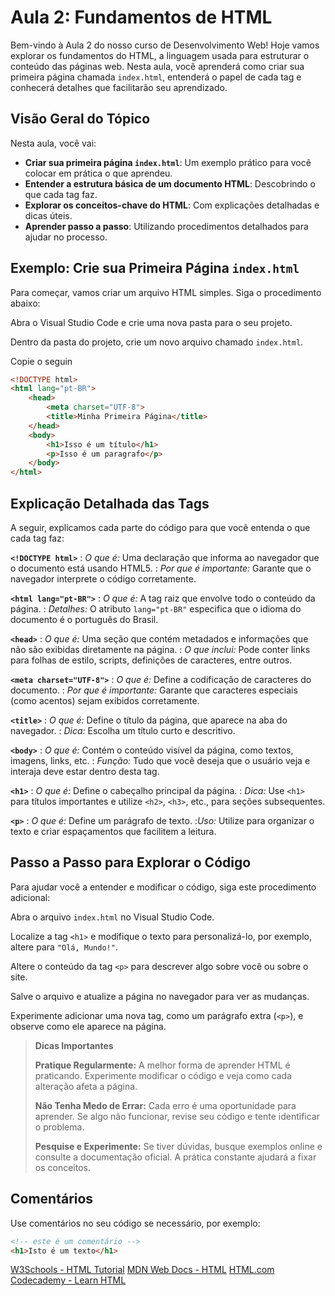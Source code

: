 # Aula 2: Fundamentos de HTML

Bem-vindo à Aula 2 do nosso curso de Desenvolvimento Web! Hoje vamos explorar os fundamentos do HTML, a linguagem usada para estruturar o conteúdo das páginas web. Nesta aula, você aprenderá como criar sua primeira página chamada `index.html`, entenderá o papel de cada tag e conhecerá detalhes que facilitarão seu aprendizado.

## Visão Geral do Tópico

Nesta aula, você vai:
- **Criar sua primeira página `index.html`**: Um exemplo prático para você colocar em prática o que aprendeu.
- **Entender a estrutura básica de um documento HTML**: Descobrindo o que cada tag faz.
- **Explorar os conceitos-chave do HTML**: Com explicações detalhadas e dicas úteis.
- **Aprender passo a passo**: Utilizando procedimentos detalhados para ajudar no processo.

## Exemplo: Crie sua Primeira Página `index.html`

Para começar, vamos criar um arquivo HTML simples. Siga o procedimento abaixo:

<procedure title="Criar seu primeiro arquivo index.html" id="criar-index-html">
  <step>
    <p>Abra o Visual Studio Code e crie uma nova pasta para o seu projeto.</p>
  </step>
  <step>
    <p>Dentro da pasta do projeto, crie um novo arquivo chamado <code>index.html</code>.</p>
  </step>
</procedure>

Copie o seguin

```HTML
<!DOCTYPE html>
<html lang="pt-BR">
    <head>
        <meta charset="UTF-8">
        <title>Minha Primeira Página</title>
    </head>
    <body>
        <h1>Isso é um título</h1>
        <p>Isso é um paragrafo</p>
    </body>
</html>
```

## Explicação Detalhada das Tags

A seguir, explicamos cada parte do código para que você entenda o que cada tag faz:

**`<!DOCTYPE html>`**
: *O que é:* Uma declaração que informa ao navegador que o documento está usando HTML5.
: *Por que é importante:* Garante que o navegador interprete o código corretamente.

**`<html lang="pt-BR">`**
: *O que é:* A tag raiz que envolve todo o conteúdo da página.
: *Detalhes:* O atributo `lang="pt-BR"` especifica que o idioma do documento é o português do Brasil.

**`<head>`**
: *O que é:* Uma seção que contém metadados e informações que não são exibidas diretamente na página.
: *O que inclui:* Pode conter links para folhas de estilo, scripts, definições de caracteres, entre outros.

**`<meta charset="UTF-8">`**
: *O que é:* Define a codificação de caracteres do documento.
: *Por que é importante:* Garante que caracteres especiais (como acentos) sejam exibidos corretamente.

**`<title>`**
: *O que é:* Define o título da página, que aparece na aba do navegador.
: *Dica:* Escolha um título curto e descritivo.

**`<body>`**
: *O que é:* Contém o conteúdo visível da página, como textos, imagens, links, etc.
: *Função:* Tudo que você deseja que o usuário veja e interaja deve estar dentro desta tag.

**`<h1>`**
: *O que é:* Define o cabeçalho principal da página.
: *Dica:* Use `<h1>` para títulos importantes e utilize `<h2>`, `<h3>`, etc., para seções subsequentes.

**`<p>`**
: *O que é:* Define um parágrafo de texto.
:*Uso:* Utilize para organizar o texto e criar espaçamentos que facilitem a leitura.

## Passo a Passo para Explorar o Código

Para ajudar você a entender e modificar o código, siga este procedimento adicional:

<procedure title="Explorar e Modificar o Código HTML" id="explorar-html">
  <step>
    <p>Abra o arquivo <code>index.html</code> no Visual Studio Code.</p>
  </step>
  <step>
    <p>Localize a tag <code>&lt;h1&gt;</code> e modifique o texto para personalizá-lo, por exemplo, altere para <code>"Olá, Mundo!"</code>.</p>
  </step>
  <step>
    <p>Altere o conteúdo da tag <code>&lt;p&gt;</code> para descrever algo sobre você ou sobre o site.</p>
  </step>
  <step>
    <p>Salve o arquivo e atualize a página no navegador para ver as mudanças.</p>
  </step>
  <step>
    <p>Experimente adicionar uma nova tag, como um parágrafo extra (<code>&lt;p&gt;</code>), e observe como ele aparece na página.</p>
  </step>
</procedure>

> **Dicas Importantes**
> 
> **Pratique Regularmente:** A melhor forma de aprender HTML é praticando. Experimente modificar o código e veja como cada alteração afeta a página.
>
> **Não Tenha Medo de Errar:** Cada erro é uma oportunidade para aprender. Se algo não funcionar, revise seu código e tente identificar o problema.
>
> **Pesquise e Experimente:** Se tiver dúvidas, busque exemplos online e consulte a documentação oficial. A prática constante ajudará a fixar os conceitos.
>

## Comentários
Use comentários no seu código se necessário, por exemplo:
```HTML
<!-- este é um comentário -->
<h1>Isto é um texto</h1>
```


<seealso>
    <category ref="wrs">
        <a href="https://www.w3schools.com/html/">W3Schools - HTML Tutorial</a>
        <a href="https://developer.mozilla.org/en-US/docs/Web/HTML">MDN Web Docs - HTML</a>
        <a href="https://html.com/">HTML.com</a>
        <a href="https://www.codecademy.com/learn/learn-html">Codecademy - Learn HTML</a>
    </category>
</seealso>
